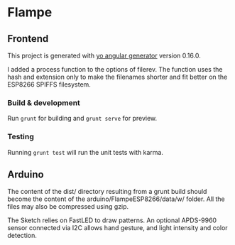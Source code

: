 # Flampe

## Frontend 

This project is generated with [yo angular generator](https://github.com/yeoman/generator-angular)
version 0.16.0.

I added a process function to the options of filerev. The function uses the hash and extension only to make the 
filenames shorter and fit better on the ESP8266 SPIFFS filesystem. 

### Build & development

Run `grunt` for building and `grunt serve` for preview.

### Testing

Running `grunt test` will run the unit tests with karma.

## Arduino

The content of the dist/ directory resulting from a grunt build should become the content of the 
arduino/FlampeESP8266/data/w/ folder. All the files may also be compressed using gzip.

The Sketch relies on FastLED to draw patterns. An optional APDS-9960 sensor connected via I2C allows hand gesture, and 
light intensity and color detection.

